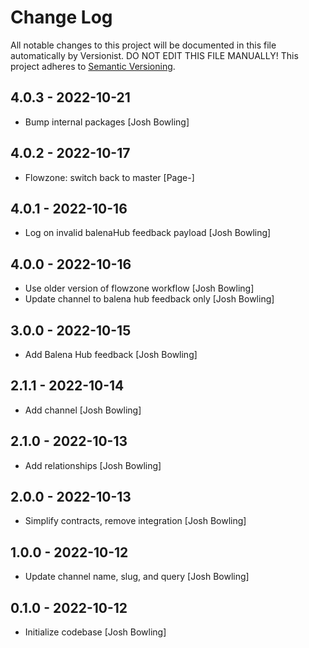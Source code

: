 # Change Log

All notable changes to this project will be documented in this file
automatically by Versionist. DO NOT EDIT THIS FILE MANUALLY!
This project adheres to [Semantic Versioning](http://semver.org/).

## 4.0.3 - 2022-10-21

* Bump internal packages [Josh Bowling]

## 4.0.2 - 2022-10-17

* Flowzone: switch back to master [Page-]

## 4.0.1 - 2022-10-16

* Log on invalid balenaHub feedback payload [Josh Bowling]

## 4.0.0 - 2022-10-16

* Use older version of flowzone workflow [Josh Bowling]
* Update channel to balena hub feedback only [Josh Bowling]

## 3.0.0 - 2022-10-15

* Add Balena Hub feedback [Josh Bowling]

## 2.1.1 - 2022-10-14

* Add channel [Josh Bowling]

## 2.1.0 - 2022-10-13

* Add relationships [Josh Bowling]

## 2.0.0 - 2022-10-13

* Simplify contracts, remove integration [Josh Bowling]

## 1.0.0 - 2022-10-12

* Update channel name, slug, and query [Josh Bowling]

## 0.1.0 - 2022-10-12

* Initialize codebase [Josh Bowling]
